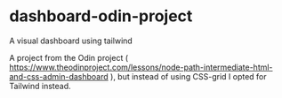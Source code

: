 # dashboard-odin-project
A visual dashboard using tailwind

A project from the Odin project ( https://www.theodinproject.com/lessons/node-path-intermediate-html-and-css-admin-dashboard ), but instead of using CSS-grid I opted for Tailwind instead.
